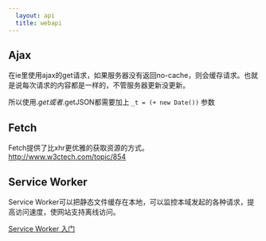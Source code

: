 ```yaml
---
  layout: api
  title: webapi
---
```



## Ajax

在ie里使用ajax的get请求，如果服务器没有返回no-cache，则会缓存请求。也就是说每次请求的内容都是一样的，不管服务器更新没更新。

所以使用$.get或者$.getJSON都需要加上 `_t = (+ new Date())` 参数

## Fetch

Fetch提供了比xhr更优雅的获取资源的方式。<http://www.w3ctech.com/topic/854>

## Service Worker

Service Worker可以把静态文件缓存在本地，可以监控本域发起的各种请求，提高访问速度，使网站支持离线访问。

[Service Worker 入门](http://www.w3ctech.com/topic/866)

